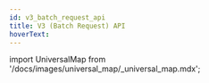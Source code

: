 ```yaml
---
id: v3_batch_request_api
title: V3 (Batch Request) API
hoverText: 
---
```

import UniversalMap from '/docs/images/universal_map/_universal_map.mdx';

<UniversalMap setup='active' connect='active' create='active' validate='active'/>
